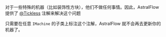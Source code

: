 对于一些特殊的机器（比如装饰性方块），他们不做任何事情。因此，AstralFlow
提供了 [@Tickless](https://flow.bukkit.rip/javadoc/io/ib67/astralflow/machines/Tickless.html) 注解来解决这个问题

只需要在任意 `IMachine` 的子类上标注这个注解，AstralFlow 就不会再去更新你的机器了。  
